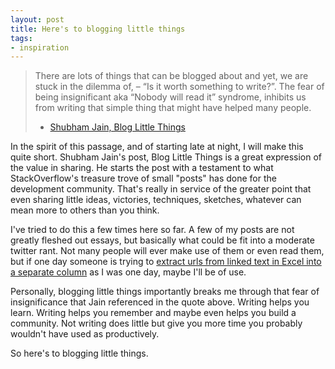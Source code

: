 ```yaml
---
layout: post
title: Here's to blogging little things
tags:
- inspiration
---
```


> There are lots of things that can be blogged about and yet, we are stuck in the dilemma of, – “Is it worth something to write?”. The fear of being insignificant aka “Nobody will read it” syndrome, inhibits us from writing that simple thing that might have helped many people.
> - [Shubham Jain, Blog Little Things](http://coffeecoder.net/blog/blog-little-things/)

In the spirit of this passage, and of starting late at night, I will make this quite short. Shubham Jain's post, Blog Little Things is a great expression of the value in sharing. He starts the post with a testament to what StackOverflow's treasure trove of small "posts" has done for the development community. That's really in service of the greater point that even sharing little ideas, victories, techniques, sketches, whatever can mean more to others than you think.

I've tried to do this a few times here so far. A few of my posts are not greatly fleshed out essays, but basically what could be fit into a moderate twitter rant. Not many people will ever make use of them or even read them, but if one day someone is trying to [extract urls from linked text in Excel into a separate column](/2014/10/08/extract-urls-in-excel.html) as I was one day, maybe I'll be of use.

Personally, blogging little things importantly breaks me through that fear of insignificance that Jain referenced in the quote above. Writing helps you learn. Writing helps you remember and maybe even helps you build a community. Not writing does little but give you more time you probably wouldn't have used as productively.

So here's to blogging little things.